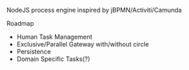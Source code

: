 NodeJS process engine inspired by jBPMN/Activiti/Camunda

Roadmap
* Human Task Management
* Exclusive/Parallel Gateway with/without circle
* Persistence
* Domain Specific Tasks(?)